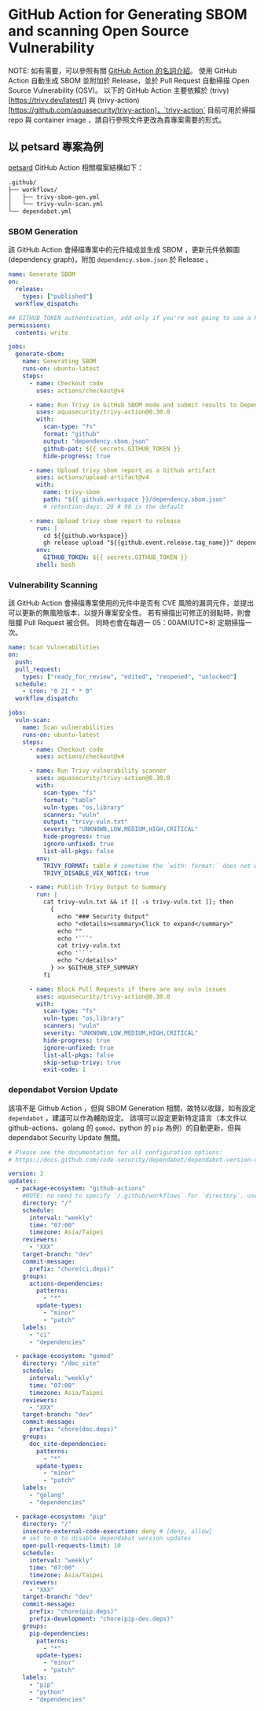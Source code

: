# GitHub Action for Generating SBOM and scanning Open Source Vulnerability

NOTE: 如有需要，可以參照有關 [GitHub Action 的名詞介紹](./ci-cd-guideline.md)。
使用 GitHub Action 自動生成 SBOM 並附加於 Release，並於 Pull Request 自動掃描 Open Source Vulnerability (OSV)。
以下的 GitHub Action 主要依賴於 (trivy)[https://trivy.dev/latest/] 與 (trivy-action)[https://github.com/aquasecurity/trivy-action]，`trivy-action` 目前可用於掃描 repo 與 container image ，請自行參照文件更改為貴專案需要的形式。

## 以 petsard 專案為例

[petsard](https://github.com/nics-tw/petsard) GitHub Action 相關檔案結構如下：

```txt
.github/
├── workflows/
│   ├── trivy-sbom-gen.yml
│   └── trivy-vuln-scan.yml
└── dependabot.yml
```

### SBOM Generation

該 GitHub Action 會掃描專案中的元件組成並生成 SBOM ，更新元件依賴圖(dependency graph)，附加 `dependency.sbom.json` 於 Release 。

```yml
name: Generate SBOM
on:
  release:
    types: ["published"]
  workflow_dispatch:

## GITHUB_TOKEN authentication, add only if you're not going to use a PAT
permissions:
  contents: write

jobs:
  generate-sbom:
    name: Generating SBOM
    runs-on: ubuntu-latest
    steps:
      - name: Checkout code
        uses: actions/checkout@v4

      - name: Run Trivy in GitHub SBOM mode and submit results to Dependency Graph
        uses: aquasecurity/trivy-action@0.30.0
        with:
          scan-type: "fs"
          format: "github"
          output: "dependency.sbom.json"
          github-pat: ${{ secrets.GITHUB_TOKEN }}
          hide-progress: true

      - name: Upload trivy sbom report as a Github artifact
        uses: actions/upload-artifact@v4
        with:
          name: trivy-sbom
          path: "${{ github.workspace }}/dependency.sbom.json"
          # retention-days: 20 # 90 is the default

      - name: Upload trivy sbom report to release
        run: |
          cd ${{github.workspace}}
          gh release upload "${{github.event.release.tag_name}}" dependency.sbom.json
        env:
          GITHUB_TOKEN: ${{ secrets.GITHUB_TOKEN }}
        shell: bash
```

### Vulnerability Scanning

該 GitHub Action 會掃描專案使用的元件中是否有 CVE 風險的漏洞元件，並提出可以更新的無風險版本，以提升專案安全性。
若有掃描出可修正的弱點時，則會阻攔 Pull Request 被合併。
同時也會在每週一 05：00AM(UTC+8) 定期掃描一次。

````yml
name: Scan Vulnerabilities
on:
  push:
  pull_request:
    types: ["ready_for_review", "edited", "reopened", "unlocked"]
  schedule:
    - cron: "0 21 * * 0"
  workflow_dispatch:

jobs:
  vuln-scan:
    name: Scan vulnerabilities
    runs-on: ubuntu-latest
    steps:
      - name: Checkout code
        uses: actions/checkout@v4

      - name: Run Trivy vulnerability scanner
        uses: aquasecurity/trivy-action@0.30.0
        with:
          scan-type: "fs"
          format: "table"
          vuln-type: "os,library"
          scanners: "vuln"
          output: "trivy-vuln.txt"
          severity: "UNKNOWN,LOW,MEDIUM,HIGH,CRITICAL"
          hide-progress: true
          ignore-unfixed: true
          list-all-pkgs: false
        env:
          TRIVY_FORMAT: table # sometime the `with: format:` does not work, use env var to force assign
          TRIVY_DISABLE_VEX_NOTICE: true

      - name: Publish Trivy Output to Summary
        run: |
          cat trivy-vuln.txt && if [[ -s trivy-vuln.txt ]]; then
            {
              echo "### Security Output"
              echo "<details><summary>Click to expand</summary>"
              echo ""
              echo '```'
              cat trivy-vuln.txt
              echo '```'
              echo "</details>"
            } >> $GITHUB_STEP_SUMMARY
          fi

      - name: Block Pull Requests if there are any vuln issues
        uses: aquasecurity/trivy-action@0.30.0
        with:
          scan-type: "fs"
          vuln-type: "os,library"
          scanners: "vuln"
          severity: "UNKNOWN,LOW,MEDIUM,HIGH,CRITICAL"
          hide-progress: true
          ignore-unfixed: true
          list-all-pkgs: false
          skip-setup-trivy: true
          exit-code: 1
````

### dependabot Version Update

該項不是 Github Action ，但與 SBOM Generation 相關，故特以收錄，如有設定 `dependabot` ，建議可以作為輔助設定。
該項可以設定更新特定語言（本文件以 github-actions、golang 的 `gomod`、python 的 `pip` 為例）的自動更新，但與 dependabot Security Update 無關。

```yml
# Please see the documentation for all configuration options:
# https://docs.github.com/code-security/dependabot/dependabot-version-updates/configuration-options-for-the-dependabot.yml-file

version: 2
updates:
  - package-ecosystem: "github-actions"
    #NOTE: no need to specify `/.github/workflows` for `directory`. use `directory: "/"`
    directory: "/"
    schedule:
      interval: "weekly"
      time: "07:00"
      timezone: Asia/Taipei
    reviewers:
      - "XXX"
    target-branch: "dev"
    commit-message:
      prefix: "chore(ci.deps)"
    groups:
      actions-dependencies:
        patterns:
          - "*"
        update-types:
          - "minor"
          - "patch"
    labels:
      - "ci"
      - "dependencies"

  - package-ecosystem: "gomod"
    directory: "/doc_site"
    schedule:
      interval: "weekly"
      time: "07:00"
      timezone: Asia/Taipei
    reviewers:
      - "XXX"
    target-branch: "dev"
    commit-message:
      prefix: "chore(doc.deps)"
    groups:
      doc_site-dependencies:
        patterns:
          - "*"
        update-types:
          - "minor"
          - "patch"
    labels:
      - "golang"
      - "dependencies"

  - package-ecosystem: "pip"
    directory: "/"
    insecure-external-code-execution: deny # [deny, allow]
    # set to 0 to disable dependabot version updates
    open-pull-requests-limit: 10
    schedule:
      interval: "weekly"
      time: "07:00"
      timezone: Asia/Taipei
    reviewers:
      - "XXX"
    target-branch: "dev"
    commit-message:
      prefix: "chore(pip.deps)"
      prefix-development: "chore(pip-dev.deps)"
    groups:
      pip-dependencies:
        patterns:
          - "*"
        update-types:
          - "minor"
          - "patch"
    labels:
      - "pip"
      - "python"
      - "dependencies"
```
